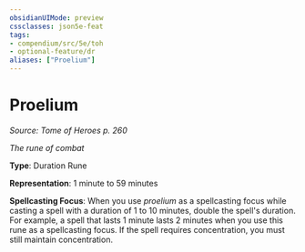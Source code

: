 ```yaml
---
obsidianUIMode: preview
cssclasses: json5e-feat
tags:
- compendium/src/5e/toh
- optional-feature/dr
aliases: ["Proelium"]
---
```

# Proelium
*Source: Tome of Heroes p. 260*  

*The rune of combat*

**Type**: Duration Rune

**Representation**: 1 minute to 59 minutes

**Spellcasting Focus**: When you use *proelium* as a spellcasting focus while casting a spell with a duration of 1 to 10 minutes, double the spell's duration. For example, a spell that lasts 1 minute lasts 2 minutes when you use this rune as a spellcasting focus. If the spell requires concentration, you must still maintain concentration.